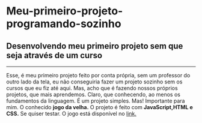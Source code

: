 # Meu-primeiro-projeto-programando-sozinho
## Desenvolvendo meu primeiro projeto sem que seja através de um curso
***
Esse, é meu primeiro projeto feito por conta própria, sem um professor do outro lado da tela, eu não conseguiria fazer um projeto sozinho sem os cursos que eu fiz até aqui. Mas, acho que é fazendo nossos próprios projetos, que mais aprendemos. Claro, que conhecendo, ao menos os fundamentos da linguagem. É um projeto simples. Mas! Importante para mim. O conhecido **jogo da velha.** O projeto é feito com **JavaScript,HTML e CSS.** Se quiser testar. O jogo está disponível no [link.](https://thawing-thicket-95785.herokuapp.com) 
